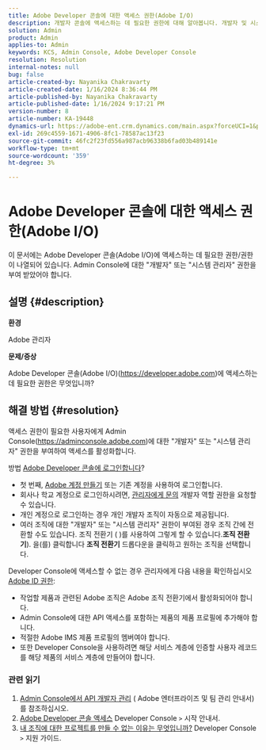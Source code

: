 ```yaml
---
title: Adobe Developer 콘솔에 대한 액세스 권한(Adobe I/O)
description: 개발자 콘솔에 액세스하는 데 필요한 권한에 대해 알아봅니다. 개발자 및 시스템 관리자 권한을 확인합니다.
solution: Admin
product: Admin
applies-to: Admin
keywords: KCS, Admin Console, Adobe Developer Console
resolution: Resolution
internal-notes: null
bug: false
article-created-by: Nayanika Chakravarty
article-created-date: 1/16/2024 8:36:44 PM
article-published-by: Nayanika Chakravarty
article-published-date: 1/16/2024 9:17:21 PM
version-number: 8
article-number: KA-19448
dynamics-url: https://adobe-ent.crm.dynamics.com/main.aspx?forceUCI=1&pagetype=entityrecord&etn=knowledgearticle&id=564687f0-aeb4-ee11-a569-6045bd0063aa
exl-id: 269c4559-1671-4906-8fc1-78587ac13f23
source-git-commit: 46fc2f23fd556a987acb96338b6fad03b489141e
workflow-type: tm+mt
source-wordcount: '359'
ht-degree: 3%

---
```


# Adobe Developer 콘솔에 대한 액세스 권한(Adobe I/O)


이 문서에는 Adobe Developer 콘솔(Adobe I/O)에 액세스하는 데 필요한 권한/권한이 나열되어 있습니다. Admin Console에 대한 &quot;개발자&quot; 또는 &quot;시스템 관리자&quot; 권한을 부여 받았어야 합니다.

## 설명 {#description}


<b>환경</b>

Adobe 관리자

<b>문제/증상</b>

Adobe Developer 콘솔(Adobe I/O)(https://developer.adobe.com)에 액세스하는 데 필요한 권한은 무엇입니까?


## 해결 방법 {#resolution}


액세스 권한이 필요한 사용자에게 Admin Console(https://adminconsole.adobe.com)에 대한 &quot;개발자&quot; 또는 &quot;시스템 관리자&quot; 권한을 부여하여 액세스를 활성화합니다.

방법 [Adobe Developer 콘솔에 로그인합니다](https://developer.adobe.com/developer-console/docs/guides/getting-started/)?

- 첫 번째, [Adobe 계정 만들기](https://developer.adobe.com/console) 또는 기존 계정을 사용하여 로그인합니다.
- 회사나 학교 계정으로 로그인하시려면, [관리자에게 문의](https://helpx.adobe.com/enterprise/kb/contact-administrator.html) 개발자 역할 권한을 요청할 수 있습니다.
- 개인 계정으로 로그인하는 경우 개인 개발자 조직이 자동으로 제공됩니다.
- 여러 조직에 대한 &quot;개발자&quot; 또는 &quot;시스템 관리자&quot; 권한이 부여된 경우 조직 간에 전환할 수도 있습니다. 조직 전환기 ( )를 사용하여 그렇게 할 수 있습니다.<b>조직 전환기</b>). 을(를) 클릭합니다 <b>조직 전환기</b> 드롭다운을 클릭하고 원하는 조직을 선택합니다.


Developer Console에 액세스할 수 없는 경우 관리자에게 다음 내용을 확인하십시오 [Adobe ID 권한](https://experienceleague.adobe.com/docs/experience-manager-learn/cloud-service/debugging/debugging-aem-as-a-cloud-service/developer-console.html?lang=en#developer-console-access):

- 작업할 제품과 관련된 Adobe 조직은 Adobe 조직 전환기에서 활성화되어야 합니다.
- Admin Console에 대한 API 액세스를 포함하는 제품의 제품 프로필에 추가해야 합니다.
- 적절한 Adobe IMS 제품 프로필의 멤버여야 합니다.
- 또한 Developer Console을 사용하려면 해당 서비스 계층에 인증할 사용자 레코드를 해당 제품의 서비스 계층에 만들어야 합니다.


### 관련 읽기

1. [Admin Console에서 API 개발자 관리](https://helpx.adobe.com/jp/enterprise/using/manage-developers.html) ( Adobe 엔터프라이즈 및 팀 관리 안내서)를 참조하십시오.
2. [Adobe Developer 콘솔 액세스](https://developer.adobe.com/developer-console/docs/guides/getting-started/) Developer Console `>`  시작 안내서.
3. [내 조직에 대한 프로젝트를 만들 수 없는 이유는 무엇입니까?](https://developer.adobe.com/developer-console/docs/support/faq/#why-cant-i-create-a-project-for-my-organization) Developer Console `>`  지원 가이드.
